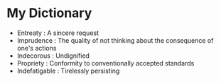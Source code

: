 # My Dictionary

- Entreaty : A sincere request
- Imprudence : The quality of not thinking about the consequence of one's actions 
- Indecorous : Undignified
- Propriety : Conformity to conventionally accepted standards
- Indefatigable : Tirelessly persisting
